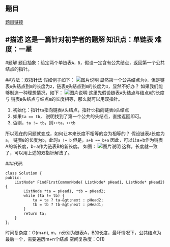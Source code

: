 ## 题目
[题目链接](https://www.nowcoder.com/practice/6ab1d9a29e88450685099d45c9e31e46?tpId=196&tqId=23257&sourceUrl=/exam/oj&channenl=wgithub&fromPut=wgithub)

#描述
这是一篇针对初学者的题解
知识点：单链表
难度：一星
---

#题解
题目抽象：给定两个单链表`A，B`，假设一定含有公共结点，返回第一个公共结点的指针。

##方法：双指针法
假如例子如下：
![图片说明](https://uploadfiles.nowcoder.com/images/20200420/284295_1587392850228_ACBD8BAF88DF6904BFB7AA22E649D51E "图片标题") 
显然第一个公共结点为`8`，但是链表`A`头结点到`8`的长度为`2`，链表`B`头结点到`8`的长度为`3`，显然不好办？
如果我们能够制造一种理想情况，如下：
![图片说明](https://uploadfiles.nowcoder.com/images/20200420/284295_1587393149917_2A59DC6CAD5F95437BDAA4B2C919EB92 "图片标题") 
这里先假设链表`A`头结点与结点`8`的长度 与 链表`B`头结点与结点`8`的长度相等，那么就可以用双指针。
1. 初始化：指针`ta`指向链表`A`头结点，指针`tb`指向链表`B`头结点
2. 如果`ta == tb`， 说明找到了第一个公共的头结点，直接返回即可。
3. 否则，`ta != tb`，则`++ta，++tb`

所以现在的问题就变成，如何让本来长度不相等的变为相等的？
假设链表`A`长度为`a`， 链表`B`的长度为`b`，此时`a != b`
但是，`a+b == b+a`
因此，可以让a+b作为链表A的新长度，b+a作为链表B的新长度。
如图：
![图片说明](https://uploadfiles.nowcoder.com/images/20200420/284295_1587394616610_37C15C411477833D2C2325823D927212 "图片标题") 
这样，长度就一致了，可以用上述的双指针解法了。

###代码

```
class Solution {
public:
    ListNode* FindFirstCommonNode( ListNode* pHead1, ListNode* pHead2) {
        ListNode *ta = pHead1, *tb = pHead2;
        while (ta != tb) {
            ta = ta ? ta-&gt;next : pHead2;
            tb = tb ? tb-&gt;next : pHead1;
        }
        return ta;
    }
};
```
时间复杂度：O(m+n), m，n分别为链表A，B的长度，最坏情况下，公共结点为最后一个，需要遍历m+n个结点
空间复杂度：O(1)
